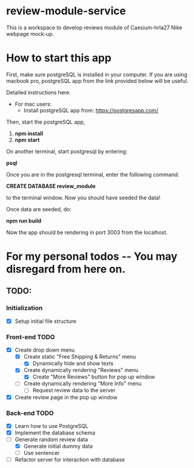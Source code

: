 # review-module-service

This is a workspace to develop reviews module of Caesium-hrla27 Nike webpage mock-up.

# How to start this app

First, make sure postgreSQL is installed in your computer. If you are using macbook pro, postgreSQL app from the link provided below will be useful.

Detailed instructions here: 
- For mac users:
  - Install postgreSQL app from: <https://postgresapp.com/>

Then, start the postgreSQL app, 

1. **npm install**
2. **npm start**

On another terminal, start postgresql by entering:

**psql**

Once you are in the postgresql terminal, enter the following command:

**CREATE DATABASE review_module** 

to the terminal window. Now you should have seeded the data!

Once data are seeded, do:

**npm run build**

Now the app should be rendering in port 3003 from the localhost.

# For my personal todos -- You may disregard from here on.

## TODO:

### Initialization

- [x] Setup initial file structure

### Front-end TODO

- [x] Create drop down menu
  - [x] Create static "Free Shipping & Returns" menu
    - [x] Dynamically hide and show texts
  - [x] Create dynamically rendering "Reviews" menu
    - [x] Create "More Reviews" button for pop up window
  - [ ] Create dynamically rendering "More Info" menu
    - [ ] Request review data to the server
- [x] Create review page in the pop up window

### Back-end TODO

- [x] Learn how to use PostgreSQL
- [x] Implement the database schema
- [ ] Generate random review data
  - [x] Generate initial dummy data
  - [ ] Use sentencer
- [ ] Refactor server for interaction with database